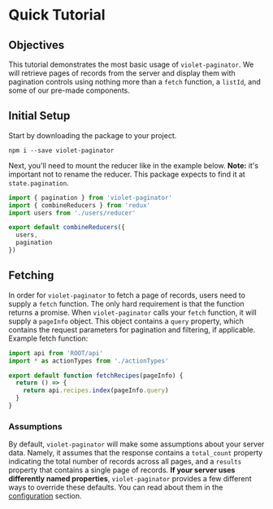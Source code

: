 # Quick Tutorial

## Objectives

This tutorial demonstrates the most basic usage of `violet-paginator`. We will retrieve pages of records from the server and display them with pagination controls using nothing more than a `fetch` function, a `listId`, and some of our pre-made components.

## Initial Setup

Start by downloading the package to your project.

```
npm i --save violet-paginator
```

Next, you'll need to mount the reducer like in the example below. **Note:** it's important not to rename the reducer. This package expects to find it at `state.pagination`.

```javascript
import { pagination } from 'violet-paginator'
import { combineReducers } from 'redux'
import users from './users/reducer'

export default combineReducers({
  users,
  pagination
})
```

## Fetching

In order for `violet-paginator` to fetch a page of records, users need to supply a `fetch` function. The only hard requirement is that the function returns a promise. When `violet-paginator` calls your `fetch` function, it will supply a `pageInfo` object. This object contains a `query` property, which contains the request parameters for pagination and filtering, if applicable. Example fetch function:

```javascript
import api from 'ROOT/api'
import * as actionTypes from './actionTypes'

export default function fetchRecipes(pageInfo) {
  return () => {
    return api.recipes.index(pageInfo.query)
  }
}
```

### Assumptions

By default, `violet-paginator` will make some assumptions about your server data. Namely, it assumes that the response contains a `total_count` property indicating the total number of records across all pages, and a `results` property that contains a single page of records. **If your server uses differently named properties**, `violet-paginator` provides a few different ways to override these defaults. You can read about them in the [configuration]() section.
